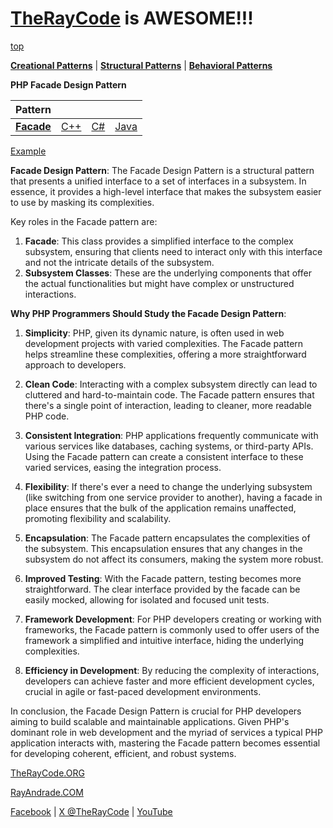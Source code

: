 # [TheRayCode](../../../README.md) is AWESOME!!!

[top](../README.md)

**[Creational Patterns](../README.md)** | **[Structural Patterns](../../Structural/README.md)** | **[Behavioral Patterns](../../Behavioral/README.md)**

**PHP Facade Design Pattern**

|Pattern|   |   |   |
|---|---|---|---|
| [**Facade**](README.md) | [C++](../../../CPP/Structural/Facade/README.md) | [C#](../../../Csharp/Structural/Facade/README.md) | [Java](../../../Java/Structural/Facade/README.md) |

[Example](FE1/README.md)

**Facade Design Pattern**:
The Facade Design Pattern is a structural pattern that presents a unified interface to a set of interfaces in a subsystem. In essence, it provides a high-level interface that makes the subsystem easier to use by masking its complexities.

Key roles in the Facade pattern are:
1. **Facade**: This class provides a simplified interface to the complex subsystem, ensuring that clients need to interact only with this interface and not the intricate details of the subsystem.
2. **Subsystem Classes**: These are the underlying components that offer the actual functionalities but might have complex or unstructured interactions.

**Why PHP Programmers Should Study the Facade Design Pattern**:
1. **Simplicity**: PHP, given its dynamic nature, is often used in web development projects with varied complexities. The Facade pattern helps streamline these complexities, offering a more straightforward approach to developers.

2. **Clean Code**: Interacting with a complex subsystem directly can lead to cluttered and hard-to-maintain code. The Facade pattern ensures that there's a single point of interaction, leading to cleaner, more readable PHP code.

3. **Consistent Integration**: PHP applications frequently communicate with various services like databases, caching systems, or third-party APIs. Using the Facade pattern can create a consistent interface to these varied services, easing the integration process.

4. **Flexibility**: If there's ever a need to change the underlying subsystem (like switching from one service provider to another), having a facade in place ensures that the bulk of the application remains unaffected, promoting flexibility and scalability.

5. **Encapsulation**: The Facade pattern encapsulates the complexities of the subsystem. This encapsulation ensures that any changes in the subsystem do not affect its consumers, making the system more robust.

6. **Improved Testing**: With the Facade pattern, testing becomes more straightforward. The clear interface provided by the facade can be easily mocked, allowing for isolated and focused unit tests.

7. **Framework Development**: For PHP developers creating or working with frameworks, the Facade pattern is commonly used to offer users of the framework a simplified and intuitive interface, hiding the underlying complexities.

8. **Efficiency in Development**: By reducing the complexity of interactions, developers can achieve faster and more efficient development cycles, crucial in agile or fast-paced development environments.

In conclusion, the Facade Design Pattern is crucial for PHP developers aiming to build scalable and maintainable applications. Given PHP's dominant role in web development and the myriad of services a typical PHP application interacts with, mastering the Facade pattern becomes essential for developing coherent, efficient, and robust systems.

[TheRayCode.ORG](https://www.TheRayCode.org)

[RayAndrade.COM](https://www.RayAndrade.com)

[Facebook](https://www.facebook.com/TheRayCode/) | [X @TheRayCode](https://www.x.com/TheRayCode/) | [YouTube](https://www.youtube.com/TheRayCode/)

